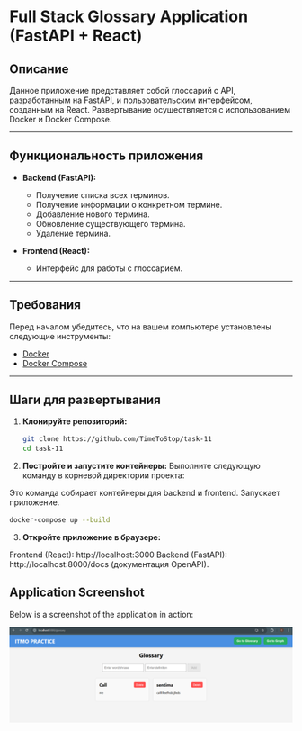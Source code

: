 # Full Stack Glossary Application (FastAPI + React)

## Описание

Данное приложение представляет собой глоссарий с API, разработанным на FastAPI, и пользовательским интерфейсом, созданным на React. Развертывание осуществляется с использованием Docker и Docker Compose.

---

## Функциональность приложения

- **Backend (FastAPI):**
  - Получение списка всех терминов.
  - Получение информации о конкретном термине.
  - Добавление нового термина.
  - Обновление существующего термина.
  - Удаление термина.

- **Frontend (React):**
  - Интерфейс для работы с глоссарием.

---

## Требования

Перед началом убедитесь, что на вашем компьютере установлены следующие инструменты:

- [Docker](https://www.docker.com/)
- [Docker Compose](https://docs.docker.com/compose/)

---

## Шаги для развертывания

1. **Клонируйте репозиторий:**

   ```bash
   git clone https://github.com/TimeToStop/task-11
   cd task-11
   ```

2. **Постройте и запустите контейнеры:**
  Выполните следующую команду в корневой директории проекта:

  Это команда cобирает контейнеры для backend и frontend.
  Запускает приложение.

  ```bash
  docker-compose up --build
  ```

3. **Откройте приложение в браузере:**

Frontend (React): http://localhost:3000
Backend (FastAPI): http://localhost:8000/docs (документация OpenAPI).


## Application Screenshot

Below is a screenshot of the application in action:

![App Screenshot](./assets/app-screenshot.png)
